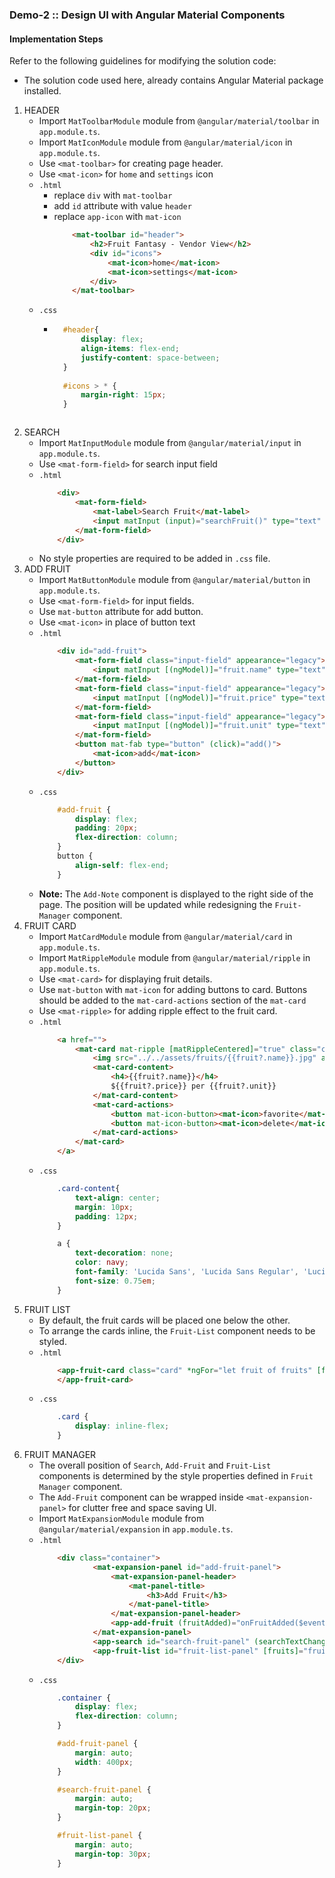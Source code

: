 ### Demo-2 :: Design UI with Angular Material Components

#### Implementation Steps

Refer to the following guidelines for modifying the solution code:
- The solution code used here, already contains Angular Material package installed.


1. HEADER
    - Import `MatToolbarModule` module from `@angular/material/toolbar` in `app.module.ts`.
    - Import `MatIconModule` module from `@angular/material/icon` in `app.module.ts`. 
    - Use `<mat-toolbar>` for creating page header.
    - Use `<mat-icon>` for `home` and `settings` icon
    - `.html`
        - replace `div` with `mat-toolbar`
        - add `id` attribute with value `header`
        - replace `app-icon` with `mat-icon`
            ```html
                <mat-toolbar id="header">
                    <h2>Fruit Fantasy - Vendor View</h2>
                    <div id="icons">
                        <mat-icon>home</mat-icon>
                        <mat-icon>settings</mat-icon>
                    </div>
                </mat-toolbar>
            ```
    - `.css`
        - ```css
            #header{
                display: flex;
                align-items: flex-end;
                justify-content: space-between;
            }
            
            #icons > * {
                margin-right: 15px;
            }
        ```
2. SEARCH
    - Import `MatInputModule` module from `@angular/material/input` in `app.module.ts`.
    - Use `<mat-form-field>` for search input field
    - `.html`
        ```html
            <div>
                <mat-form-field>
                    <mat-label>Search Fruit</mat-label>
                    <input matInput (input)="searchFruit()" type="text" placeholder="Search Fruit" name="fruitName" [(ngModel)]="fruitName">
                </mat-form-field>
            </div>
        ```
    - No style properties are required to be added in `.css` file.
3. ADD FRUIT
    - Import `MatButtonModule` module from `@angular/material/button` in `app.module.ts`.
    - Use `<mat-form-field>` for input fields.
    - Use `mat-button` attribute for add button.
    - Use `<mat-icon>` in place of button text
    - `.html`
        ```html
            <div id="add-fruit">
                <mat-form-field class="input-field" appearance="legacy">
                    <input matInput [(ngModel)]="fruit.name" type="text" placeholder="Name">
                </mat-form-field>
                <mat-form-field class="input-field" appearance="legacy">
                    <input matInput [(ngModel)]="fruit.price" type="text" placeholder="Price ($)">
                </mat-form-field>
                <mat-form-field class="input-field" appearance="legacy">
                    <input matInput [(ngModel)]="fruit.unit" type="text" placeholder="Unit (pound / piece)">
                </mat-form-field>
                <button mat-fab type="button" (click)="add()">
                    <mat-icon>add</mat-icon>
                </button>
            </div>
        ```
    - `.css`
        ```css
            #add-fruit {
                display: flex;
                padding: 20px;
                flex-direction: column;
            }
            button {
                align-self: flex-end;
            }
        ```
    - **Note:** The `Add-Note` component is displayed to the right side of the page. The position will be updated while redesigning the `Fruit-Manager` component.
4. FRUIT CARD
    - Import `MatCardModule` module from `@angular/material/card` in `app.module.ts`.
    - Import `MatRippleModule` module from `@angular/material/ripple` in `app.module.ts`.
    - Use `<mat-card>` for displaying fruit details.
    - Use `mat-button` with `mat-icon` for adding buttons to card. Buttons should be added to the `mat-card-actions` section of the `mat-card`
    - Use `<mat-ripple>` for adding ripple effect to the fruit card.
    - `.html`
        ```html
            <a href="">
                <mat-card mat-ripple [matRippleCentered]="true" class="card-content">
                    <img src="../../assets/fruits/{{fruit?.name}}.jpg" alt="" width="280px" height="250px">
                    <mat-card-content>
                        <h4>{{fruit?.name}}</h4>
                        ${{fruit?.price}} per {{fruit?.unit}}
                    </mat-card-content>
                    <mat-card-actions>
                        <button mat-icon-button><mat-icon>favorite</mat-icon></button>
                        <button mat-icon-button><mat-icon>delete</mat-icon></button>
                    </mat-card-actions>
                </mat-card>
            </a>
        ```
    - `.css`
        ```css
            .card-content{
                text-align: center;
                margin: 10px;
                padding: 12px;
            }

            a {
                text-decoration: none;
                color: navy;
                font-family: 'Lucida Sans', 'Lucida Sans Regular', 'Lucida Grande', 'Lucida Sans Unicode', Geneva, Verdana, sans-serif;
                font-size: 0.75em;
            }
        ```
5. FRUIT LIST
    - By default, the fruit cards will be placed one below the other.
    - To arrange the cards inline, the `Fruit-List` component needs to be styled.
    - `.html`
        ```html
            <app-fruit-card class="card" *ngFor="let fruit of fruits" [fruit] = "fruit">
            </app-fruit-card>
        ```
    - `.css`
        ```css
            .card {
                display: inline-flex;
            }
        ```
6. FRUIT MANAGER
    - The overall position of `Search`, `Add-Fruit` and `Fruit-List` components is determined by the style properties defined in `Fruit Manager` component.
    - The `Add-Fruit` component can be wrapped inside `<mat-expansion-panel>` for clutter free and space saving UI.
    - Import `MatExpansionModule` module from `@angular/material/expansion` in `app.module.ts`.
    - `.html`
        ```html
            <div class="container">
                    <mat-expansion-panel id="add-fruit-panel">
                        <mat-expansion-panel-header>
                            <mat-panel-title>
                                <h3>Add Fruit</h3>
                            </mat-panel-title>
                        </mat-expansion-panel-header>
                        <app-add-fruit (fruitAdded)="onFruitAdded($event)"></app-add-fruit>
                    </mat-expansion-panel>
                    <app-search id="search-fruit-panel" (searchTextChanged)="onSearchTextChanged($event)"></app-search>
                    <app-fruit-list id="fruit-list-panel" [fruits]="fruits"></app-fruit-list>
            </div>
        ```
    - `.css`
        ```css
            .container {
                display: flex;
                flex-direction: column;
            }

            #add-fruit-panel {
                margin: auto;
                width: 400px;
            }

            #search-fruit-panel {
                margin: auto;
                margin-top: 20px;
            }

            #fruit-list-panel {
                margin: auto;
                margin-top: 30px;
            }
        ```